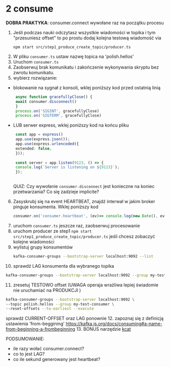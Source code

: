 # 2 consume
**DOBRA PRAKTYKA**: consumer.connect wywołane raz na początku procesu

1. Jeśli podczas nauki odczytasz wszystkie wiadomości w topika i tym "przesuniesz offset" to po prostu dodaj kolejna testową wiadomość via
   ```shell
   npm start src/step1_produce_create_topic/producer.ts
   ```
2. W pliku `consumer.ts` ustaw nazwę topica na 'polish.hellos' 
3. Uruchom `consumer.ts`
4. Zaobserwuj brak komunikatu i zakończenie wykonywania skryptu bez zwrotu komunikatu.
5. wybierz rozwiązanie:
  - blokowanie na sygnał z konsoli, wklej poniższy kod przed ostatnią linią
    ```typescript
     async function gracefullyClose() {
     await consumer.disconnect()
     }
     process.on('SIGINT', gracefullyClose)
     process.on('SIGTERM', gracefullyClose)
     ```
  - LUB serwer express, wklej poniższy kod na końcu pliku
    ```typescript
     const app = express()
     app.use(express.json());
     app.use(express.urlencoded({
     extended: false,
     }));
     
     const server = app.listen(9123, () => {
     console.log(`Server is listening on ${9123}`);
     });
     
     ```
    QUIZ: Czy wywołanie `consumer.disconnect` jest konieczne na koniec przetwarzania? Co się zadzieje implicite? 
6. Zasyskrubj się na event HEARTBEAT, znajdź  interwał w jakim broker pinguje konsumenta. Wklej poniższy kod
   ```typescript
   consumer.on('consumer.heartbeat', (ev)=> console.log(new Date(), ev))
   ```
7. uruchom `consumer.ts` jeszcze raz, zaobserwuj procesowanie
8. uruchom producer ze step1 `npm start src/step1_produce_create_topic/producer.ts` jeśli chcesz zobaczyć kolejne wiadomości
9. wylistuj grupy konsumentów
   ```sh
   kafka-consumer-groups --bootstrap-server localhost:9092 --list
   ```
10. sprawdź LAG konsumenta dla wybranego topika
   ```sh
   kafka-consumer-groups --bootstrap-server localhost:9092 --group my-test-consumer --describe
   ```
11. zresetuj TESTOWO offset (UWAGA operaja wrażliwa lepiej świadomie nie uruchamiać na PRODUKCJI )
   ```sh
   kafka-consumer-groups --bootstrap-server localhost:9092 \
   --topic polish.hellos --group my-test-consumer \
   --reset-offsets --to-earliest --execute
   ```
   sprawdź CURRENT-OFFSET oraz LAG ponownie
12. zapoznaj się z definicją ustawienia 'from-beggining' https://kafka.js.org/docs/consuming#a-name-from-beginning-a-frombeginning
13. BONUS narzędzie [kcat](./cli_kcat.md)

PODSUMOWANIE:
- ile razy wołać consumer.connect?
- co to jest LAG?
- co ile sekund generowany jest heartbeat?
